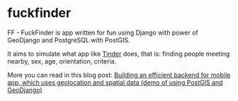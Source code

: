 fuckfinder
==========

FF - FuckFinder is app written for fun using Django with power of GeoDjango and PostgreSQL with PostGIS.

It aims to simulate what app like [Tinder](http://en.wikipedia.org/wiki/Tinder_%28application%29) does, that is: finding people meeting nearby, sex, age, orientation, criteria.

More you can read in this blog post: [Building an efficient backend for mobile app, which uses geolocation and spatial data (demo of using PostGIS and GeoDjango)](http://andilabs.github.io/django/devops/tools/postgres/postgis/2015/01/31/postgis-geodjango-english.html)
